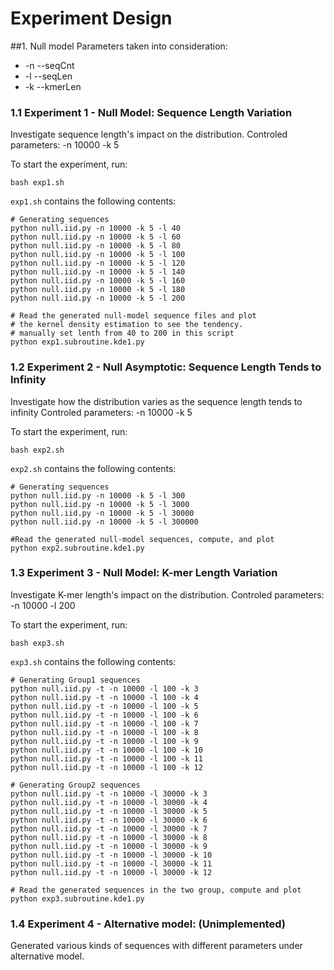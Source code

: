 # Experiment Design

##1. Null model
Parameters taken into consideration: 

* -n --seqCnt 
* -l --seqLen
* -k --kmerLen


### 1.1 Experiment 1 - Null Model: Sequence Length Variation
Investigate sequence length's impact on the distribution.
Controled parameters: -n 10000 -k 5 

To start the experiment, run:

    bash exp1.sh

`exp1.sh` contains the following contents:

    # Generating sequences
    python null.iid.py -n 10000 -k 5 -l 40
    python null.iid.py -n 10000 -k 5 -l 60
    python null.iid.py -n 10000 -k 5 -l 80
    python null.iid.py -n 10000 -k 5 -l 100
    python null.iid.py -n 10000 -k 5 -l 120
    python null.iid.py -n 10000 -k 5 -l 140
    python null.iid.py -n 10000 -k 5 -l 160
    python null.iid.py -n 10000 -k 5 -l 180
    python null.iid.py -n 10000 -k 5 -l 200

    # Read the generated null-model sequence files and plot 
    # the kernel density estimation to see the tendency.
    # manually set lenth from 40 to 200 in this script
    python exp1.subroutine.kde1.py

### 1.2 Experiment 2 - Null Asymptotic: Sequence Length Tends to Infinity
Investigate how the distribution varies as the sequence length tends to infinity
Controled parameters: -n 10000 -k 5 

To start the experiment, run:

    bash exp2.sh

`exp2.sh` contains the following contents:

    # Generating sequences
    python null.iid.py -n 10000 -k 5 -l 300
    python null.iid.py -n 10000 -k 5 -l 3000
    python null.iid.py -n 10000 -k 5 -l 30000
    python null.iid.py -n 10000 -k 5 -l 300000

    #Read the generated null-model sequences, compute, and plot
    python exp2.subroutine.kde1.py

### 1.3 Experiment 3 - Null Model: K-mer Length Variation
Investigate K-mer length's impact on the distribution.
Controled parameters: -n 10000 -l 200

To start the experiment, run:

    bash exp3.sh

`exp3.sh` contains the following contents:

    # Generating Group1 sequences 
    python null.iid.py -t -n 10000 -l 100 -k 3
    python null.iid.py -t -n 10000 -l 100 -k 4
    python null.iid.py -t -n 10000 -l 100 -k 5
    python null.iid.py -t -n 10000 -l 100 -k 6
    python null.iid.py -t -n 10000 -l 100 -k 7
    python null.iid.py -t -n 10000 -l 100 -k 8
    python null.iid.py -t -n 10000 -l 100 -k 9
    python null.iid.py -t -n 10000 -l 100 -k 10 
    python null.iid.py -t -n 10000 -l 100 -k 11
    python null.iid.py -t -n 10000 -l 100 -k 12

    # Generating Group2 sequences
    python null.iid.py -t -n 10000 -l 30000 -k 3
    python null.iid.py -t -n 10000 -l 30000 -k 4
    python null.iid.py -t -n 10000 -l 30000 -k 5
    python null.iid.py -t -n 10000 -l 30000 -k 6
    python null.iid.py -t -n 10000 -l 30000 -k 7
    python null.iid.py -t -n 10000 -l 30000 -k 8
    python null.iid.py -t -n 10000 -l 30000 -k 9
    python null.iid.py -t -n 10000 -l 30000 -k 10
    python null.iid.py -t -n 10000 -l 30000 -k 11
    python null.iid.py -t -n 10000 -l 30000 -k 12

    # Read the generated sequences in the two group, compute and plot
    python exp3.subroutine.kde1.py

### 1.4 Experiment 4 - Alternative model: (Unimplemented)
Generated various kinds of sequences with different parameters under 
alternative model.

